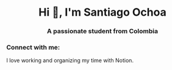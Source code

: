 <h1 align="center">Hi 👋, I'm Santiago Ochoa</h1>

<h3 align="center">A passionate student from Colombia</h3>

<h3 align="left">Connect with me:</h3>
<p align="left">
    I love working and organizing my time with Notion.
</p>
